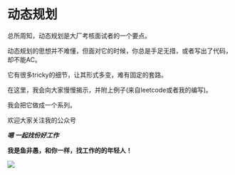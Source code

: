 # 动态规划
总所周知，动态规划是大厂考核面试者的一个要点。

动态规划的思想并不难懂，但面对它的时候，你总是手足无措，或者写出了代码，却不能AC。

它有很多tricky的细节，让其形式多变，难有固定的套路。

在这里，我会向大家慢慢揭示，并附上例子(来自leetcode或者我的编写)。

我会把它做成一个系列。

欢迎大家关注我的公众号

***嗯 一起找份好工作***

**我是鱼非愚，和你一样，找工作的的年轻人！**

![](https://blog.csdn.net/qq_42244124/article/details/111753912)

